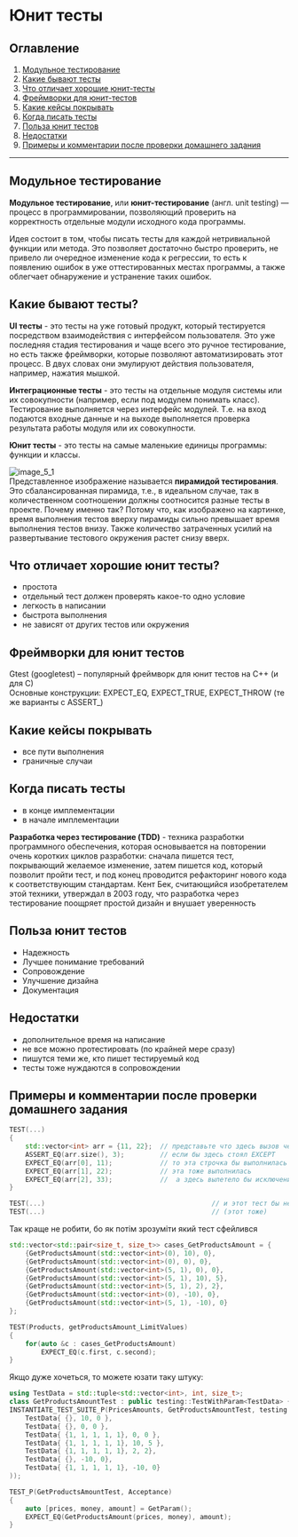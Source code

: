 # Юнит тесты
## Оглавление
1. [Модульное тестирование](#r1)
2. [Какие бывают тесты](#r2)
3. [Что отличает хорошие юнит-тесты](#r3)
4. [Фреймворки для юнит-тестов](#r4)
5. [Какие кейсы покрывать](#r5)
6. [Когда писать тесты](#r6)
7. [Польза юнит тестов](#r7)
8. [Недостатки](#r8)
9. [Примеры и комментарии после проверки домашнего задания](#r9)
__________________

## <a name="r1">Модульное тестирование</a>  
**Модульное тестирование**, или **юнит-тестирование** (англ. unit testing) — процесс в программировании, позволяющий проверить на корректность отдельные модули исходного кода программы.  

Идея состоит в том, чтобы писать тесты для каждой нетривиальной функции или метода. Это позволяет достаточно быстро проверить, не привело ли очередное изменение кода к регрессии, то есть к появлению ошибок в уже оттестированных местах программы, а также облегчает обнаружение и устранение таких ошибок.

## <a name="r2">Какие бывают тесты?</a>  
**UI тесты** - это тесты на уже готовый продукт, который тестируется посредством взаимодействия с интерфейсом пользователя. Это уже последняя стадия тестирования и чаще всего это ручное тестирование, но есть также фреймворки, которые позволяют автоматизировать этот процесс. В двух словах они эмулируют действия пользователя, например, нажатия мышкой.

**Интеграционные тесты** - это тесты на отдельные модуля системы или их совокупности (например, если под модулем понимать класс).  Тестирование выполняется через интерфейс модулей. Т.е. на вход подаются входные данные и на выходе выполняется проверка результата работы модуля или их совокупности.

**Юнит тесты** - это тесты на самые маленькие единицы программы: функции и классы.  

![image_5_1](https://github.com/sotnikea/Internship_Apriorit/raw/main/part5/pic_5_1.png)  
Представленное изображение называется **пирамидой тестирования**. Это сбалансированная пирамида, т.е., в идеальном случае, так в количественном соотношении должны соотносится разные тесты в проекте. Почему именно так? Потому что, как изображено на картинке, время выполнения тестов вверху пирамиды сильно превышает время выполнения тестов внизу. Также количество затраченных усилий на развертывание тестового окружения растет снизу вверх.

## <a name="r3">Что отличает хорошие юнит тесты?</a>  

- простота  
- отдельный тест должен проверять какое-то одно условие
- легкость в написании
- быстрота выполнения
- не зависят от других тестов или окружения

## <a name="r4">Фреймворки для юнит тестов</a>  
Gtest (googletest) – популярный фреймворк для юнит тестов на C++ (и для C)  
Основные конструкции: EXPECT_EQ, EXPECT_TRUE, EXPECT_THROW (те же варианты с ASSERT_)

## <a name="r5">Какие кейсы покрывать</a>
- все пути выполнения
- граничные случаи

## <a name="r6">Когда писать тесты</a>
- в конце имплементации
- в начале имплементации  

 **Разработка через тестирование (TDD)** - техника разработки программного обеспечения, которая основывается на повторении очень коротких циклов разработки: сначала пишется тест, покрывающий желаемое изменение, затем пишется код, который позволит пройти тест, и под конец проводится рефакторинг нового кода к соответствующим стандартам. Кент Бек, считающийся изобретателем этой техники, утверждал в 2003 году, что разработка через тестирование поощряет простой дизайн и внушает уверенность

## <a name="r7">Польза юнит тестов</a>
- Надежность
- Лучшее понимание требований
- Сопровождение
- Улучшение дизайна
- Документация

## <a name="r8">Недостатки</a>
- дополнительное время на написание
- не все можно протестировать (по крайней мере сразу)
- пишутся теми же, кто пишет тестируемый код
- тесты тоже нуждаются в сопровождении

## <a name="r9">Примеры и комментарии после проверки домашнего задания</a>
~~~C++
TEST(...)
{
    std::vector<int> arr = {11, 22};  // представьте что здесь вызов чего-то типо ReadPricesFromDb()
    ASSERT_EQ(arr.size(), 3);         // если бы здесь стоял EXCEPT
    EXPECT_EQ(arr[0], 11);            // то эта строчка бы выполнилась
    EXPECT_EQ(arr[1], 22);            // эта тоже выполнилась
    EXPECT_EQ(arr[2], 33);            //  а здесь вылетело бы исключение
}

TEST(...)                                          // и этот тест бы не выполнился
TEST(...)                                          // (этот тоже)
~~~

Так краще не робити, бо як потім зрозуміти який тест сфейлився

~~~C++
std::vector<std::pair<size_t, size_t>> cases_GetProductsAmount = {
    {GetProductsAmount(std::vector<int>(0), 10), 0},
    {GetProductsAmount(std::vector<int>(0), 0), 0},
    {GetProductsAmount(std::vector<int>(5, 1), 0), 0},
    {GetProductsAmount(std::vector<int>(5, 1), 10), 5},
    {GetProductsAmount(std::vector<int>(5, 1), 2), 2},
    {GetProductsAmount(std::vector<int>(0), -10), 0},
    {GetProductsAmount(std::vector<int>(5, 1), -10), 0}
};

TEST(Products, getProductsAmount_LimitValues)
{
    for(auto &c : cases_GetProductsAmount)    
        EXPECT_EQ(c.first, c.second);        
}
~~~

Якщо дуже хочеться, то можете юзати таку штуку:
~~~C++
using TestData = std::tuple<std::vector<int>, int, size_t>;
class GetProductsAmountTest : public testing::TestWithParam<TestData> {};
INSTANTIATE_TEST_SUITE_P(PricesAmounts, GetProductsAmountTest, testing::Values(
    TestData{ {}, 10, 0 },
    TestData{ {}, 0, 0 },
    TestData{ {1, 1, 1, 1, 1}, 0, 0 },
    TestData{ {1, 1, 1, 1, 1}, 10, 5 },
    TestData{ {1, 1, 1, 1, 1}, 2, 2},
    TestData{ {}, -10, 0},
    TestData{ {1, 1, 1, 1, 1}, -10, 0}
));

TEST_P(GetProductsAmountTest, Acceptance)
{
    auto [prices, money, amount] = GetParam();
    EXPECT_EQ(GetProductsAmount(prices, money), amount);
}
~~~
